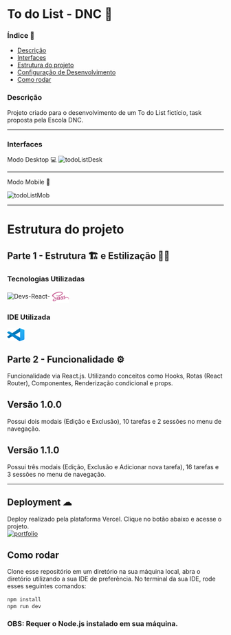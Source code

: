 # To do List - DNC 📝

### Índice 📌
<ul>
  <a href="#descrição"><li>Descrição</li></a>
  <a href="#interfaces"><li>Interfaces</li></a>
  <a href="#estrutura-do-projeto"><li>Estrutura do projeto</li></a>
  <a href="#deployment-"><li>Configuração de Desenvolvimento</li></a>
  <a href="#como-rodar"><li>Como rodar</li></a>
</ul>

### Descrição
Projeto criado para o desenvolvimento de um To do List fictício, task proposta pela Escola DNC.

<hr>

### Interfaces
Modo Desktop 💻
![todoListDesk](https://github.com/osmaclean/todolistDNC/assets/115199808/90c25989-5ed0-4d4f-afab-994731fb298c)

<hr>

Modo Mobile 📲

![todoListMob](https://github.com/osmaclean/todolistDNC/assets/115199808/4f34c230-9c7f-44a2-8dbe-26d1814b5da5)

<hr> 

# Estrutura do projeto
## Parte 1 - Estrutura 🏗 e Estilização 👨‍🎨
### Tecnologias Utilizadas
<div style="display: inline_block">
  <img align="center" alt="Devs-React" height="30" width="40" src="https://cdn.jsdelivr.net/gh/devicons/devicon/icons/react/react-original.svg">-
  <img align="center" alt="Devs-SASS" height="30" width="40" src="https://github.com/devicons/devicon/blob/v2.15.1/icons/sass/sass-original.svg">  
</div>

### IDE Utilizada
<div> 
  <img align="center" alt="Devs-VSCODE" height="30" width="40" src="https://github.com/devicons/devicon/blob/v2.15.1/icons/vscode/vscode-original.svg">
</div>

## Parte 2 - Funcionalidade ⚙

Funcionalidade via React.js. Utilizando conceitos como Hooks, Rotas (React Router), Componentes, Renderização condicional e props. 

## Versão 1.0.0

Possui dois modais (Edição e Exclusão), 10 tarefas e 2 sessões no menu de navegação.

## Versão 1.1.0

Possui três modais (Edição, Exclusão e Adicionar nova tarefa), 16 tarefas e 3 sessões no menu de navegação.

<hr>

## Deployment ☁

Deploy realizado pela plataforma Vercel. Clique no botão abaixo e acesse o projeto.<br>
[![portfolio](https://img.shields.io/badge/-CLIQUE%20AQUI-yellowgreen)](https://todolist-dnc.vercel.app/)

## Como rodar

Clone esse repositório em um diretório na sua máquina local, abra o diretório utilizando a sua IDE de preferência. No terminal da sua IDE, rode esses seguintes comandos:
```
npm install
npm run dev
```
### OBS: Requer o Node.js instalado em sua máquina.

